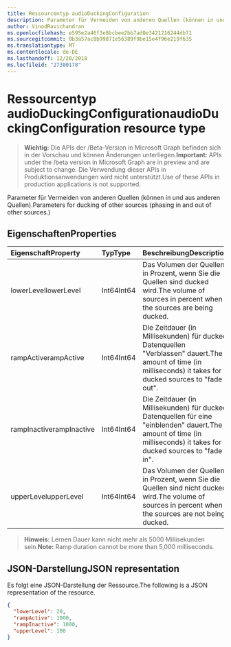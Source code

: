 ```yaml
---
title: Ressourcentyp audioDuckingConfiguration
description: Parameter für Vermeiden von anderen Quellen (können in und aus anderen Quellen).
author: VinodRavichandran
ms.openlocfilehash: e595e2a46f3e8bcbee2bb7ad0e3421216244db71
ms.sourcegitcommit: 0b3a57ac8b99871e56389f9be15e4f96e219f635
ms.translationtype: MT
ms.contentlocale: de-DE
ms.lasthandoff: 12/20/2018
ms.locfileid: "27380178"
---
```

# <a name="audioduckingconfiguration-resource-type"></a><span data-ttu-id="4e140-103">Ressourcentyp audioDuckingConfiguration</span><span class="sxs-lookup"><span data-stu-id="4e140-103">audioDuckingConfiguration resource type</span></span>

> <span data-ttu-id="4e140-104">**Wichtig:** Die APIs der /Beta-Version in Microsoft Graph befinden sich in der Vorschau und können Änderungen unterliegen.</span><span class="sxs-lookup"><span data-stu-id="4e140-104">**Important:** APIs under the /beta version in Microsoft Graph are in preview and are subject to change.</span></span> <span data-ttu-id="4e140-105">Die Verwendung dieser APIs in Produktionsanwendungen wird nicht unterstützt.</span><span class="sxs-lookup"><span data-stu-id="4e140-105">Use of these APIs in production applications is not supported.</span></span>

<span data-ttu-id="4e140-106">Parameter für Vermeiden von anderen Quellen (können in und aus anderen Quellen).</span><span class="sxs-lookup"><span data-stu-id="4e140-106">Parameters for ducking of other sources (phasing in and out of other sources.)</span></span>

## <a name="properties"></a><span data-ttu-id="4e140-107">Eigenschaften</span><span class="sxs-lookup"><span data-stu-id="4e140-107">Properties</span></span>

| <span data-ttu-id="4e140-108">Eigenschaft</span><span class="sxs-lookup"><span data-stu-id="4e140-108">Property</span></span>      | <span data-ttu-id="4e140-109">Typ</span><span class="sxs-lookup"><span data-stu-id="4e140-109">Type</span></span>     | <span data-ttu-id="4e140-110">Beschreibung</span><span class="sxs-lookup"><span data-stu-id="4e140-110">Description</span></span>                                                                     |
| :------------ | :------- | :-------------------------------------------------------------------------------|
| <span data-ttu-id="4e140-111">lowerLevel</span><span class="sxs-lookup"><span data-stu-id="4e140-111">lowerLevel</span></span>    | <span data-ttu-id="4e140-112">Int64</span><span class="sxs-lookup"><span data-stu-id="4e140-112">Int64</span></span>    | <span data-ttu-id="4e140-113">Das Volumen der Quellen in Prozent, wenn Sie die Quellen sind ducked wird.</span><span class="sxs-lookup"><span data-stu-id="4e140-113">The volume of sources in percent when the sources are being ducked.</span></span>             |
| <span data-ttu-id="4e140-114">rampActive</span><span class="sxs-lookup"><span data-stu-id="4e140-114">rampActive</span></span>    | <span data-ttu-id="4e140-115">Int64</span><span class="sxs-lookup"><span data-stu-id="4e140-115">Int64</span></span>    | <span data-ttu-id="4e140-116">Die Zeitdauer (in Millisekunden) für ducked Datenquellen "Verblassen" dauert.</span><span class="sxs-lookup"><span data-stu-id="4e140-116">The amount of time (in milliseconds) it takes for ducked sources to "fade out".</span></span> |
| <span data-ttu-id="4e140-117">rampInactive</span><span class="sxs-lookup"><span data-stu-id="4e140-117">rampInactive</span></span>  | <span data-ttu-id="4e140-118">Int64</span><span class="sxs-lookup"><span data-stu-id="4e140-118">Int64</span></span>    | <span data-ttu-id="4e140-119">Die Zeitdauer (in Millisekunden) für ducked Datenquellen für eine "einblenden" dauert.</span><span class="sxs-lookup"><span data-stu-id="4e140-119">The amount of time (in milliseconds) it takes for ducked sources to "fade in".</span></span>  |
| <span data-ttu-id="4e140-120">upperLevel</span><span class="sxs-lookup"><span data-stu-id="4e140-120">upperLevel</span></span>    | <span data-ttu-id="4e140-121">Int64</span><span class="sxs-lookup"><span data-stu-id="4e140-121">Int64</span></span>    | <span data-ttu-id="4e140-122">Das Volumen der Quellen in Prozent, wenn Sie die Quellen sind nicht ducked wird.</span><span class="sxs-lookup"><span data-stu-id="4e140-122">The volume of sources in percent when the sources are not being ducked.</span></span>         |

> <span data-ttu-id="4e140-123">**Hinweis:** Lernen Dauer kann nicht mehr als 5000 Millisekunden sein.</span><span class="sxs-lookup"><span data-stu-id="4e140-123">**Note:** Ramp duration cannot be more than 5,000 milliseconds.</span></span>

## <a name="json-representation"></a><span data-ttu-id="4e140-124">JSON-Darstellung</span><span class="sxs-lookup"><span data-stu-id="4e140-124">JSON representation</span></span>

<span data-ttu-id="4e140-125">Es folgt eine JSON-Darstellung der Ressource.</span><span class="sxs-lookup"><span data-stu-id="4e140-125">The following is a JSON representation of the resource.</span></span>

<!-- {
  "blockType": "resource",
  "optionalProperties": [

  ],
  "@odata.type": "microsoft.graph.audioDuckingConfiguration"
}-->
```json
{
  "lowerLevel": 20,
  "rampActive": 1000,
  "rampInactive": 1000,
  "upperLevel": 100
}
```
<!-- uuid: 8fcb5dbc-d5aa-4681-8e31-b001d5168d79
2015-10-25 14:57:30 UTC -->
<!-- {
  "type": "#page.annotation",
  "description": "audioDuckingConfiguration resource",
  "keywords": "",
  "section": "documentation",
  "tocPath": ""
}-->
